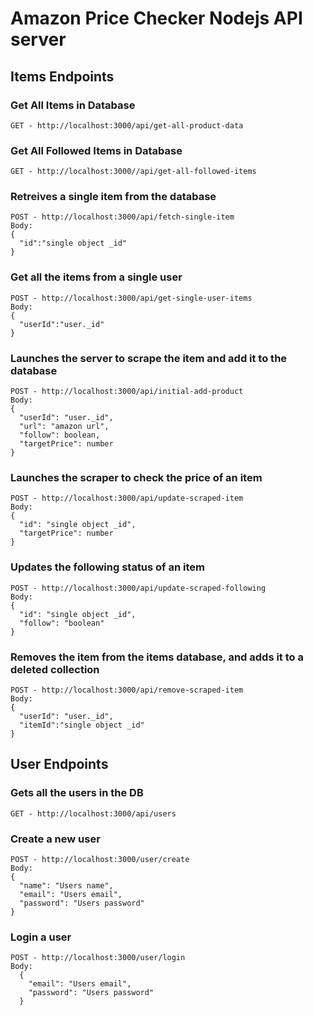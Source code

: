 # Amazon Price Checker Nodejs API server

## Items Endpoints

### Get All Items in Database

```
GET - http://localhost:3000/api/get-all-product-data
```

### Get All Followed Items in Database

```
GET - http://localhost:3000//api/get-all-followed-items
```

### Retreives a single item from the database

```
POST - http://localhost:3000/api/fetch-single-item
Body:
{
  "id":"single object _id"
}
```

### Get all the items from a single user

```
POST - http://localhost:3000/api/get-single-user-items
Body:
{
  "userId":"user._id"
}
```

### Launches the server to scrape the item and add it to the database

```
POST - http://localhost:3000/api/initial-add-product
Body:
{
  "userId": "user._id",
  "url": "amazon url",
  "follow": boolean,
  "targetPrice": number
}
```

### Launches the scraper to check the price of an item

```
POST - http://localhost:3000/api/update-scraped-item
Body:
{
  "id": "single object _id",
  "targetPrice": number
}
```

### Updates the following status of an item

```
POST - http://localhost:3000/api/update-scraped-following
Body:
{
  "id": "single object _id",
  "follow": "boolean"
}
```

### Removes the item from the items database, and adds it to a deleted collection

```
POST - http://localhost:3000/api/remove-scraped-item
Body:
{
  "userId": "user._id",
  "itemId":"single object _id"
}
```

## User Endpoints

### Gets all the users in the DB

```
GET - http://localhost:3000/api/users
```

### Create a new user

```
POST - http://localhost:3000/user/create
Body:
{
  "name": "Users name",
  "email": "Users email",
  "password": "Users password"
}
```

### Login a user

```
POST - http://localhost:3000/user/login
Body:
  {
    "email": "Users email",
    "password": "Users password"
  }
```
